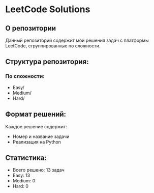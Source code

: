 # LeetCode Solutions

## О репозитории
Данный репозиторий содержит мои решения задач с платформы LeetCode, сгруппированные по сложности.

## Структура репозитория:
### По сложности:
- Easy/
- Medium/
- Hard/

## Формат решений:
Каждое решение содержит:
- Номер и название задачи
- Реализация на Python

## Статистика:
- Всего решено: 13 задач
- Easy: 13
- Medium: 0
- Hard: 0